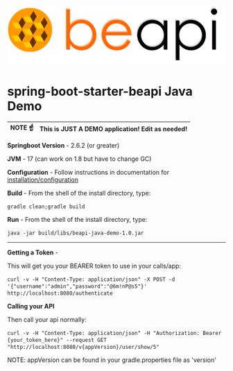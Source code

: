 ![alt text](https://github.com/orubel/logos/blob/master/beapi_logo_large.png)
# spring-boot-starter-beapi Java Demo

|  NOTE :point_up:    | This is JUST A DEMO application! Edit as needed!|
|---------------|:------------------------|

**Springboot Version** - 2.6.2 (or greater)

**JVM** - 17 (can work on 1.8 but have to change GC)

**Configuration** -  Follow instructions in documentation for [installation/configuration](https://beapi-io.github.io/spring-boot-starter-beapi/index.html#section-2)


**Build** - From the shell of the install directory, type:
```
gradle clean;gradle build
 ```
 
 **Run** - From the shell of the install directory, type:
 ```
 java -jar build/libs/beapi-java-demo-1.0.jar
 ```
 ---
**Getting a Token** - 

This will get you your BEARER token to use in your calls/app:
```
curl -v -H "Content-Type: application/json" -X POST -d '{"username":"admin","password":"@6m!nP@s5"}' http://localhost:8080/authenticate
```

  
**Calling your API**

Then call your api normally:
```
curl -v -H "Content-Type: application/json" -H "Authorization: Bearer {your_token_here}" --request GET "http://localhost:8080/v{appVersion}/user/show/5"
```
NOTE:  appVersion can be found in your gradle.properties file as 'version'  





